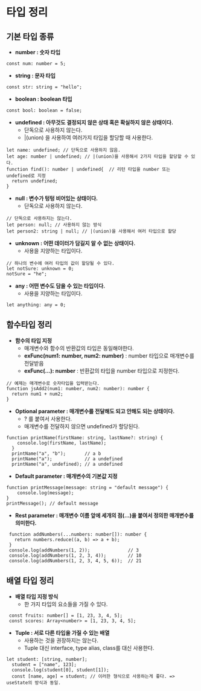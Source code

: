 타입 정리
========

기본 타입 종류
-----------

* __number : 숫자 타입__
```
const num: number = 5;
```

* __string : 문자 타입__
```
const str: string = "hello";
```

* __boolean : boolean 타입__
```
const bool: boolean = false;
```

* __undefined : 아무것도 결정되지 않은 상태 혹은 확실하지 않은 상태이다.__
  * 단독으로 사용하지 않는다.
  * |(union) 을 사용하여 여러가지 타입을 할당할 때 사용한다.
```
let name: undefined; // 단독으로 사용하지 않음.
let age: number | undefined; // |(union)을 사용해서 2가지 타입을 할당할 수 있다.
function find(): number | undefined{  // 리턴 타입을 number 또는 undefined로 지정
  return undefined;
}
```

* __null : 변수가 텅텅 비어있는 상태이다.__
  * 단독으로 사용하지 않는다. 
```
// 단독으로 사용하지는 않는다.
let person: null; // 사용하지 않는 방식 
let person2: string | null; // |(union)을 사용해서 여러 타입으로 할당
```

* __unknown : 어떤 데이터가 담길지 알 수 없는 상태이다.__
  * 사용을 지양하는 타입이다.
```
// 하나의 변수에 여러 타입의 값이 할당될 수 있다.
let notSure: unknown = 0;
notSure = "he";
```

* __any : 어떤 변수도 담을 수 있는 타입이다.__
  * 사용을 지양하는 타입이다.
```
let anything: any = 0; 
```

함수타입 정리
----------
* __함수의 타입 지정__
  * 매개변수와 함수의 반환값의 타입은 동일해야한다.
  * __exFunc(num1: number, num2: number)__ : number 타입으로 매개변수를 전달받음
  * __exFunc(...): number__ : 반환값의 타입을 number 타입으로 지정한다.
```
// 예제는 매개변수로 숫자타입을 입력받는다.
function jsAdd2(num1: number, num2: number): number {
  return num1 + num2;
}
```

* __Optional parameter : 매개변수를 전달해도 되고 안해도 되는 상태이다.__
  * ? 를 붙여서 사용한다. 
  * 매개변수를 전달하지 않으면 undefined가 할당된다.
```
function printName(firstName: string, lastName?: string) {
    console.log(firstName, lastName);
  }
  printName("a", "b");       // a b
  printName("a");            // a undefined
  printName("a", undefined); // a undefined
```

* __Default parameter : 매개변수의 기본값 지정__
```
function printMessage(message: string = "default message") {
    console.log(message);
}
printMessage(); // default message
```

* __Rest parameter : 매개변수 이름 앞에 세개의 점(...)을 붙여서 정의한 매개변수를 의미한다.__
```
 function addNumbers(...numbers: number[]): number {
   return numbers.reduce((a, b) => a + b);
 }
 console.log(addNumbers(1, 2));              // 3
 console.log(addNumbers(1, 2, 3, 4));        // 10
 console.log(addNumbers(1, 2, 3, 4, 5, 6));  // 21
```

배열 타입 정리
----------
* __배열 타입 지정 방식__
  * 한 가지 타입의 요소들을 가질 수 있다.
```
 const fruits: number[] = [1, 23, 3, 4, 5];
 const scores: Array<number> = [1, 23, 3, 4, 5];
```

* __Tuple : 서로 다른 타입을 가질 수 있는 배열__
  * 사용하는 것을 권장하지는 않는다.
  * Tuple 대신 interface, type alias, class를 대신 사용한다.
```
let student: [string, number];
  student = ["name", 123];
  console.log(student[0], student[1]);
  const [name, age] = student; // 이러한 형식으로 사용하는게 좋다. => useState의 방식과 동일.
```
